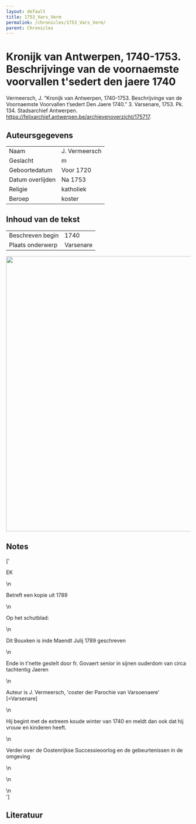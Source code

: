 ```yaml
---
layout: default
title: 1753_Vars_Verm
permalink: /chronicles/1753_Vars_Verm/
parent: Chronicles
--- 
```



# Kronijk van Antwerpen, 1740-1753. Beschrijvinge van de voornaemste voorvallen t'sedert den jaere 1740 

Vermeersch, J. “Kronijk van Antwerpen, 1740-1753. Beschrijvinge van de Voornaemste Voorvallen t’sedert Den Jaere 1740.” 3. Varsenare, 1753. Pk. 134. Stadsarchief Antwerpen. https://felixarchief.antwerpen.be/archievenoverzicht/175717. 

## Auteursgegevens 

| | | 
| --------------- | --------------- | 
| Naam | J. Vermeersch | 
| Geslacht | m | 
 | Geboortedatum | Voor 1720 | 
| Datum overlijden | Na 1753 | 
| Religie | katholiek | 
| Beroep | koster | 

## Inhoud van de tekst 

| | | 
| --------------- | --------------- | 
| Beschreven begin | 1740 | 
| Plaats onderwerp | Varsenare | 

[<img src="..\..\barplots_chronicles\1753_Vars_Verm.jpg" width="750"/>](..\..\barplots_chronicles\1753_Vars_Verm.jpg) 

## Notes 

['<div data-schema-version="8"><p>EK </p>\n<p>Betreft een kopie uit 1789</p>\n<p>Op het schutblad:</p>\n<p>Dit Bouxken is inde Maendt Julij 1789 geschreven</p>\n<p>Ende in t\'nette gestelt door fr. Govaert senior in sijnen ouderdom van circa tachtentig Jaeren</p>\n<p>Auteur is J. Vermeersch, \'coster der Parochie van Varsoenaere\' [=Varsenare] </p>\n<p>Hij begint met de extreem koude winter van 1740 en meldt dan ook dat hij vrouw en kinderen heeft.</p>\n<p>Verder over de Oostenrijkse Successieoorlog en de gebeurtenissen in de omgeving</p>\n<p></p>\n<p></p>\n</div>'] 

## Literatuur 

